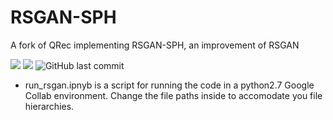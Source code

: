# RSGAN-SPH
A fork of QRec implementing RSGAN-SPH, an improvement of RSGAN

<p float="left"><img src="https://img.shields.io/badge/python-v2.7.8-red"> <img src="https://img.shields.io/badge/tensorflow-v1.14+-blue"> <img alt="GitHub last commit" src="https://img.shields.io/github/last-commit/Coder-Yu/QRec"></p>

* run_rsgan.ipnyb is a script for running the code in a python2.7 Google Collab environment. Change the file paths inside to accomodate you file hierarchies.

